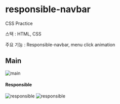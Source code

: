# responsible-navbar
 
CSS Practice

스택 : HTML, CSS 

주요 기능 : Responsible-navbar, menu click animation

## Main

![main](https://user-images.githubusercontent.com/75817235/108507103-2a7c1780-72fd-11eb-81d9-755c45d0489d.PNG)

#### Responsible

![responsible](https://user-images.githubusercontent.com/75817235/108507109-2bad4480-72fd-11eb-97d2-5622626820c9.PNG)
![responsible](https://user-images.githubusercontent.com/75817235/108507112-2bad4480-72fd-11eb-8730-c4002c40a832.PNG)
